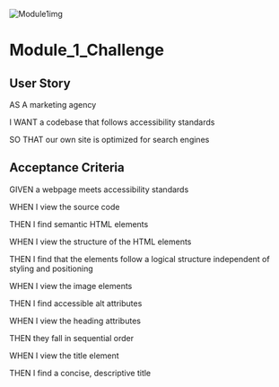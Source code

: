 ![Module1img](https://user-images.githubusercontent.com/110567243/207993591-3985a9d3-6e5b-44a2-a06b-9d4323b6d3f4.png)
# Module_1_Challenge

## User Story
AS A marketing agency

I WANT a codebase that follows accessibility standards

SO THAT our own site is optimized for search engines


## Acceptance Criteria
GIVEN a webpage meets accessibility standards

WHEN I view the source code

THEN I find semantic HTML elements

WHEN I view the structure of the HTML elements

THEN I find that the elements follow a logical structure independent of styling and positioning

WHEN I view the image elements

THEN I find accessible alt attributes

WHEN I view the heading attributes

THEN they fall in sequential order

WHEN I view the title element

THEN I find a concise, descriptive title
